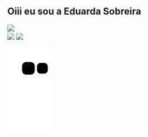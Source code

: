 ## Oiii eu sou a Eduarda Sobreira
  <picture>
<source 
  srcset="https://github-readme-stats.vercel.app/api?username=EduardaSobreira=true&theme=dark"
  media="(prefers-color-scheme: dark)"
/>
<source
  srcset="https://github-readme-stats.vercel.app/api?username=EduardaSobreira"
  media="(prefers-color-scheme: light), (prefers-color-scheme: no-preference)"
/>
<img src="https://github-readme-stats.vercel.app/api?username=EduardaSobreira" />
</picture>
 
<div> 
  <a href = "mailto:eduardasobreira13@gmail.com"><img src="https://img.shields.io/badge/-Gmail-%23333?style=for-the-badge&logo=gmail&logoColor=white" target="_blank"></a>
  <a href="https://www.linkedin.com/in/eduarda-garcia-074931190" target="_blank"><img src="https://img.shields.io/badge/-LinkedIn-%230077B5?style=for-the-badge&logo=linkedin&logoColor=white" target="_blank"></a> 
  
  ![Snake animation](https://github.com/EduardaSobreira/EduardaSobreira/blob/output/github-contribution-grid-snake.svg)
 
</div>
